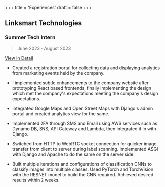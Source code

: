 +++
title = 'Experiences'
draft = false
+++

## Linksmart Technologies 
### Summer Tech Intern 
> June 2023 - August 2023

[View in Detail](./../internships/linksmartTechnologies)

- Created a registration portal for collecting data and displaying analytics from marketing events held by the company.

- I implemented subtle enhancements to the company website after prototyping React based frontends, finally implementing the design which met the company's expectations meeting the company's design expectations.

- Integrated Google Maps and Open Street Maps with Django's admin portal and created analytics view for the same.

- Implemented 2FA through SMS and Email using AWS services such as Dynamo DB, SNS, API Gateway and Lambda, then integrated it in with Django.

- Switched from HTTP to WebRTC socket connection for quicker image transfer from client to server during label scanning. Implemented ASGI with Django and Apache to do the same on the server side.

- Built multiple iterations and configurations of classification CNNs to classify images into multiple classes. Used PyTorch and TorchVision with the RESNET model to build the CNN required. Achieved desired results within 2 weeks.